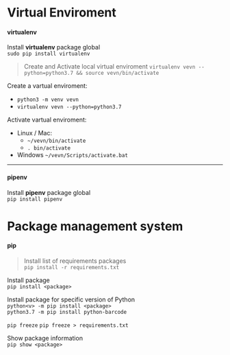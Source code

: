 # Virtual Enviroment

#### virtualenv

Install __virtualenv__ package global <br>
`sudo pip install virtualenv`

> Create and Activate local virtual enviroment
`virtualenv vevn --python=python3.7 && source vevn/bin/activate`

Create a vartual enviroment: <br>
- `python3 -m venv vevn`
- `virtualenv vevn --python=python3.7`

Activate vartual enviroment:
- Linux / Mac:
    - `~/vevn/bin/activate`
    - `. bin/activate`
- Windows `~/vevn/Scripts/activate.bat`

***

#### pipenv

Install __pipenv__ package global <br>
`pip install pipenv`

# Package management system

#### pip

> Install list of requirements packages <br>
`pip install -r requirements.txt`

Install package <br>
`pip install <package>`

Install package for specific version of Python <br>
`python<v> -m pip install <package>` <br>
`python3.7 -m pip install python-barcode`

`pip freeze`
`pip freeze > requirements.txt`

Show package information <br>
`pip show <package>`